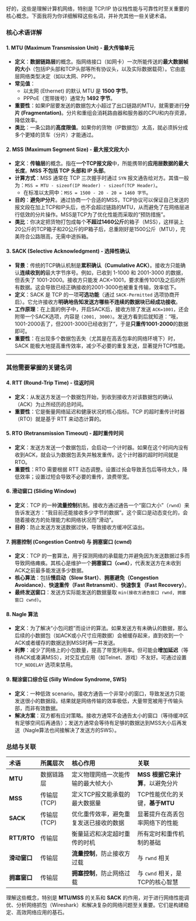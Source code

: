 好的，这些是理解计算机网络，特别是 TCP/IP 协议栈性能与可靠性时至关重要的核心概念。下面我将为你详细解释这些名词，并补充其他一些关键术语。

### 核心术语详解

#### 1. MTU (Maximum Transmission Unit) - 最大传输单元
*   **定义**：**数据链路层**的概念。指网络接口（如网卡）一次所能传送的**最大数据帧的大小**（包括IP头部和TCP头部等所有协议头，以及实际数据载荷）。它由底层网络类型决定（如以太网、PPP）。
*   **常见值**：
    *   以太网 (Ethernet) 的默认 MTU 是 **1500 字节**。
    *   PPPoE（宽带拨号）通常为 **1492 字节**。
*   **重要性**：如果IP层要发送的数据包大小超过了出口链路的MTU，就需要进行**分片 (Fragmentation)**。分片和重组会消耗路由器和服务器的CPU和内存资源，降低效率。
*   **类比**：一条公路的**高度限值**。如果你的货物（IP数据包）太高，就必须拆分成多个更矮的货车（分片）才能通过。

#### 2. MSS (Maximum Segment Size) - 最大报文段大小
*   **定义**：**传输层**的概念。指在**一个TCP报文段**中，所能携带的**应用层数据的最大长度**。**MSS 不包括 TCP 头部和 IP 头部**。
*   **计算方式**：MSS 通常在 TCP 三次握手时通过 `SYN` 报文通告给对方。其值一般为：`MSS = MTU - sizeof(IP Header) - sizeof(TCP Header)`。
    *   在标准以太网中：`MSS = 1500 - 20 - 20 = 1460 字节`。
*   **目的**：**避免IP分片**。通过协商一个合适的MSS，TCP协议可以保证自己发送的报文段在加上TCP和IP头后，也不会超过链路的MTU，从而避免了在网络层进行低效的分片操作。MSS是TCP为了优化性能而采取的“预防措施”。
*   **类比**：你决定把货物打包成每个**不超过1460公斤**的箱子（MSS），这样装上20公斤的TCP箱子和20公斤的IP箱子后，总重刚好是1500公斤（MTU），完美符合公路限高，无需中途拆箱。

#### 3. SACK (Selective Acknowledgment) - 选择性确认
*   **背景**：传统的TCP确认机制是**累积确认（Cumulative ACK）**。接收方只能确认**连续收到的**最大字节序号。例如，已收到 1-1000 和 2001-3000 的数据，但丢失了 1001-2000。接收方只能发 ACK=1001，要求重传1001及之后的所有数据。这会导致已经正确接收的2001-3000也被重复传输，效率低下。
*   **定义**：SACK 是 TCP 的一项**可选功能**（通过 `SACK-Permitted` 选项协商开启）。它允许接收方**明确地告知发送方哪些不连续的数据块已经成功接收**。
*   **工作原理**：在上面的例子中，开启SACK后，接收方除了发送 `ACK=1001`，还会附带一个SACK选项，内容是 `(2001, 3000)`。发送方看到后就知道：“哦，1001-2000丢了，但2001-3000已经收到了”，于是**只重传1001-2000**的数据即可。
*   **重要性**：在出现多个数据包丢失（尤其是在高丢包率的网络环境下）时，SACK 能极大地提高重传效率，减少不必要的重复发送，显著提升TCP性能。

---

### 其他需要掌握的关键名词

#### 4. RTT (Round-Trip Time) - 往返时间
*   **定义**：从发送方发送一个数据包开始，到收到接收方对该数据包的确认（ACK）为止所经历的总时间。
*   **重要性**：它是衡量网络延迟和健康状况的核心指标。TCP 的超时重传计时器（RTO）就是基于 RTT 来动态计算的。

#### 5. RTO (Retransmission Timeout) - 超时重传时间
*   **定义**：发送方发送一个数据包后，会启动一个计时器。如果在这个时间内没有收到ACK，就会认为数据包丢失并触发重传。这个计时器的超时时间就是 RTO。
*   **重要性**：RTO 需要根据 RTT 动态调整。设置过长会导致丢包后等待太久，降低效率；设置过短会导致不必要的重传，浪费带宽。

#### 6. 滑动窗口 (Sliding Window)
*   **定义**：TCP 的一种**流量控制**机制。接收方通过通告一个“窗口大小”（`rwnd`）来告诉发送方：“我目前还能接收多少字节的数据”。这个窗口是动态变化的，会随着接收方的处理能力和网络状况而“滑动”。
*   **目的**：防止发送方发送数据过快，导致接收方缓冲区溢出。

#### 7. 拥塞控制 (Congestion Control) 与 拥塞窗口 (cwnd)
*   **定义**：TCP 的一套算法，用于探测网络的承载能力并避免因为发送数据过多而导致网络瘫痪。其核心是维护一个**拥塞窗口（`cwnd`）**，代表发送方在未收到ACK之前最多能发送多少数据。
*   **核心算法**：包括**慢启动（Slow Start）**、**拥塞避免（Congestion Avoidance）**、**快速重传（Fast Retransmit）**、**快速恢复（Fast Recovery）**。
*   **最终发送窗口**：发送方实际能发送的数据量取 `min(接收方通告窗口 rwnd, 拥塞窗口 cwnd)`。

#### 8. Nagle 算法
*   **定义**：为了解决“小包问题”而设计的算法。如果发送方有未确认的数据，那么后续的小数据包（如ACK或小尺寸应用数据）会被缓存起来，直到收到一个ACK或者缓存的数据达到MSS时再一并发送。
*   **利弊**：减少了网络上的小包数量，提高了带宽利用率。但可能会**增加延迟**（等待ACK或凑满MSS），对交互式应用（如Telnet、游戏）不友好。可通过设置 `TCP_NODELAY` 选项来禁用。

#### 9. 糊涂窗口综合征 (Silly Window Syndrome, SWS)
*   **定义**：一种低效 scenario。接收方通告一个非常小的窗口，导致发送方只能发送很小的数据段。结果就是网络传输的效率极低，大量带宽被用于传输头部，而非有效数据。
*   **解决方案**：双方都有应对策略。接收方通常不会通告太小的窗口（等待缓冲区有足够空间后再通告）；发送方通常会等待有足够的数据达到MSS大小后再发送（Nagle算法也间接解决了发送方的SWS）。

### 总结与关联

| 术语 | 所属层次 | 核心作用 | 关联 |
| :--- | :--- | :--- | :--- |
| **MTU** | 数据链路层 | 定义物理网络一次能传输的最大帧大小 | **MSS 根据它来计算**，以避免分片 |
| **MSS** | 传输层 (TCP) | 定义TCP报文能承载的最大数据量 | TCP性能优化的关键，**基于MTU** |
| **SACK** | 传输层 (TCP) | 优化重传效率，避免重复发送已接收的数据 | 显著提升在高丢包率网络下的性能 |
| **RTT/RTO** | 传输层 | 衡量延迟和决定超时重传的时机 | 所有定时和重传机制的基础 |
| **滑动窗口** | 传输层 | **流量控制**，防止接收方过载 | 与 `rwnd` 相关 |
| **拥塞窗口** | 传输层 | **拥塞控制**，防止网络过载 | 与 `cwnd` 相关，是TCP的核心智慧 |

理解这些概念，特别是 **MTU/MSS** 的关系和 **SACK** 的作用，对于进行网络性能调优、分析网络抓包（Wireshark）和解决复杂的网络问题至关重要。它们是构建稳定、高效网络应用的基石。
